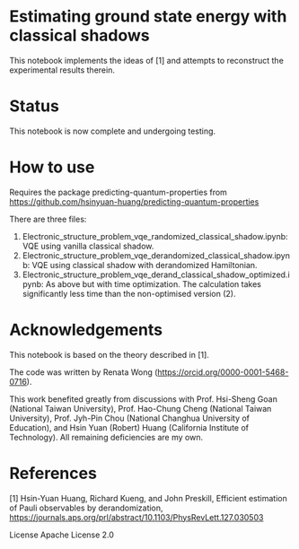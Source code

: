# Estimating ground state energy with classical shadows
This notebook implements the ideas of [1] and attempts to reconstruct the experimental results therein.

# Status
This notebook is now complete and undergoing testing. 

# How to use
Requires the package predicting-quantum-properties from https://github.com/hsinyuan-huang/predicting-quantum-properties

There are three files:
1. Electronic_structure_problem_vqe_randomized_classical_shadow.ipynb: VQE using vanilla classical shadow.
2. Electronic_structure_problem_vqe_derandomized_classical_shadow.ipynb: VQE using classical shadow with derandomized Hamiltonian.
3. Electronic_structure_problem_vqe_derand_classical_shadow_optimized.ipynb: As above but with time optimization. The calculation takes significantly less time than the non-optimised version (2).

# Acknowledgements
This notebook is based on the theory described in [1].

The code was written by Renata Wong (https://orcid.org/0000-0001-5468-0716).

This work benefited greatly from discussions with Prof. Hsi-Sheng Goan (National Taiwan University), Prof. Hao-Chung Cheng (National Taiwan University), Prof. Jyh-Pin Chou (National Changhua University of Education), and Hsin Yuan (Robert) Huang (California Institute of Technology). All remaining deficiencies are my own.

# References
[1] Hsin-Yuan Huang, Richard Kueng, and John Preskill, Efficient estimation of Pauli observables by derandomization, https://journals.aps.org/prl/abstract/10.1103/PhysRevLett.127.030503

License
Apache License 2.0

